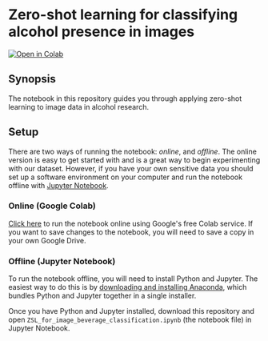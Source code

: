 # Zero-shot learning for classifying alcohol presence in images

[![Open in Colab](https://colab.research.google.com/assets/colab-badge.svg)](https://colab.research.google.com/github/ltu-capr/zsl-image-tutorial/blob/master/ZSL_for_image_beverage_classification.ipynb)

## Synopsis
The notebook in this repository 
guides you through applying zero-shot learning 
to image data in alcohol research.

## Setup

There are two ways of running the notebook: 
_online_, and _offline_.
The online version is easy to get started with
and is a great way to begin experimenting with our dataset.
However, if you have your own sensitive data
you should set up a software environment on your computer
and run the notebook offline
with [Jupyter Notebook](https://jupyter.org/).

### Online (Google Colab)

[Click here](https://colab.research.google.com/github/ltu-capr/zsl-image-tutorial/blob/master/ZSL_for_image_beverage_classification.ipynb)
to run the notebook online
using Google's free Colab service.
If you want to save changes to the notebook,
you will need to save a copy
in your own Google Drive.

### Offline (Jupyter Notebook)

To run the notebook offline,
you will need to install Python and Jupyter.
The easiest way to do this
is by [downloading and installing Anaconda](https://www.anaconda.com/download),
which bundles Python and Jupyter together
in a single installer.

Once you have Python and Jupyter installed,
download this repository
and open `ZSL_for_image_beverage_classification.ipynb`
(the notebook file)
in Jupyter Notebook.

